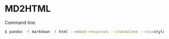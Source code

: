 # MD2HTML

Command line:

```bash
$ pandoc -f markdown -t html --embed-resources --standalone --css=stylesheet.css -o README.html README.md
```
